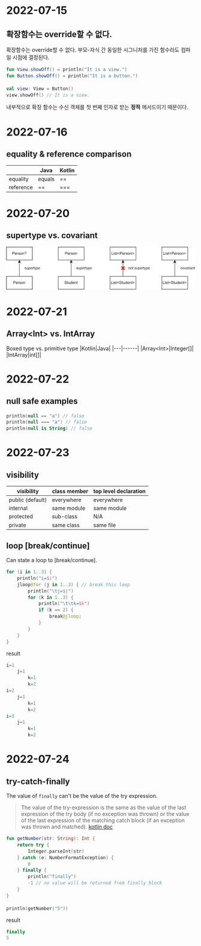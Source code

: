 # 2022-07-15
## 확장함수는 override할 수 없다.
확장함수는 override할 수 없다. 부모-자식 간 동일한 시그니처를 가진 함수라도 컴파일 시점에 결정된다.
```kotlin
fun View.showOff() = println("It is a view.")
fun Button.showOff() = println("It is a button.")

val view: View = Button()
view.showOff() // It is a view.
```
내부적으로 확장 함수는 수신 객체를 첫 번째 인자로 받는 **정적** 메서드이기 때문이다.

# 2022-07-16
## equality & reference comparison
|   |Java|Kotlin|
|---|------|---|
|equality|equals|==|
|reference|==|===|

# 2022-07-20
## supertype vs. covariant
![supertype_covariant.png](./supertype_covariant.png)

# 2022-07-21
## Array\<Int\> vs. IntArray
Boxed type vs. primitive type
|Kotlin|Java|
|---|------|
|Array\<Int\>|Integer[]|
|IntArray|int[]|

# 2022-07-22
## null safe examples
```Kotlin
println(null == "a") // false
println(null === "a") // false
println(null is String) // false
```

# 2022-07-23
## visibility
|visibility|class member|top level declaration|
|---|---|---|
|public (default)|everywhere|everywhere|
|internal|same module|same module|
|protected|sub-class|N/A|
|private|same class|same file|

## loop [break/continue]
Can state a loop to [break/continue].
```Kotlin
for (i in 1..3) {
    println("i=$i")
    jloop@for (j in 1..3) { // break this loop
        println("\tj=$j")
        for (k in 1..3) {
            println("\t\tk=$k")
            if (k == 2) {
                break@jloop;
            }
        }
    }
}
```
result
```Kotlin
i=1
	j=1
		k=1
		k=2
i=2
	j=1
		k=1
		k=2
i=3
	j=1
		k=1
		k=2
```

# 2022-07-24
## try-catch-finally
The value of `finally` can't be the value of the try expression.

>The value of the try-expression is the same as the value of the last expression of the try body (if no exception was thrown) or the value of the last expression of the matching catch block (if an exception was thrown and matched). [kotlin doc](https://kotlinlang.org/spec/expressions.html#try-expressions)

```Kotlin
fun getNumber(str: String): Int {
    return try {
        Integer.parseInt(str)
    } catch (e: NumberFormatException) {
        0
    } finally {
        println("finally")
        -1 // no value will be returned from finally block
    }
}

println(getNumber("5"))
```
result
```Kotlin
finally
5
```
